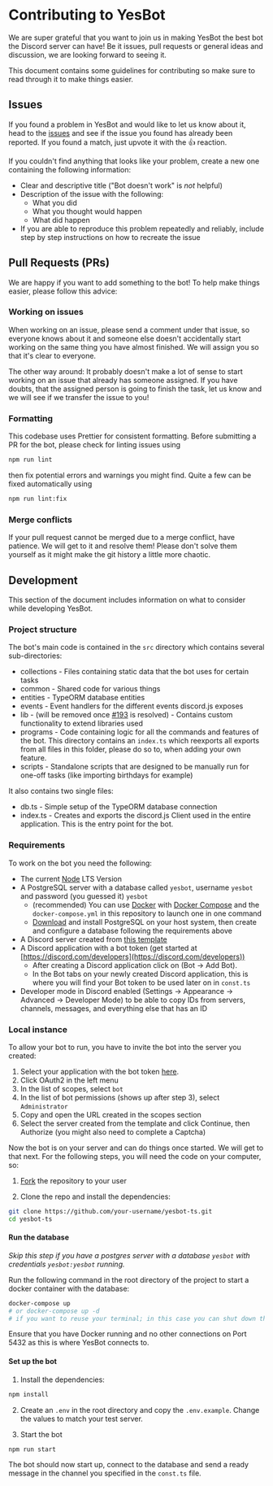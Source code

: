 # Contributing to YesBot

We are super grateful that you want to join us in making YesBot the best bot the Discord server can have! Be it issues,
pull requests or general ideas and discussion, we are looking forward to seeing it.

This document contains some guidelines for contributing so make sure to read through it to make things easier.

## Issues

If you found a problem in YesBot and would like to let us know about it, head to
the [issues](https://github.com/Yes-Theory-Fam/yesbot-ts/issues?utf8=%E2%9C%93&q=is:issue) and see if the issue you
found has already been reported. If you found a match, just upvote it with the 👍 reaction.

If you couldn't find anything that looks like your problem, create a new one containing the following information:

- Clear and descriptive title ("Bot doesn't work" is _not_ helpful)
- Description of the issue with the following:
  - What you did
  - What you thought would happen
  - What did happen
- If you are able to reproduce this problem repeatedly and reliably, include step by step instructions on how to
  recreate the issue

## Pull Requests (PRs)

We are happy if you want to add something to the bot! To help make things easier, please follow this advice:

### Working on issues

When working on an issue, please send a comment under that issue, so everyone knows about it and someone else doesn't
accidentally start working on the same thing you have almost finished. We will assign you so that it's clear to
everyone.

The other way around: It probably doesn't make a lot of sense to start working on an issue that already has someone
assigned. If you have doubts, that the assigned person is going to finish the task, let us know and we will see if we
transfer the issue to you!

### Formatting

This codebase uses Prettier for consistent formatting. Before submitting a PR for the bot, please check for linting
issues using

```bash
npm run lint
```

then fix potential errors and warnings you might find. Quite a few can be fixed automatically using

```bash
npm run lint:fix
```

### Merge conflicts

If your pull request cannot be merged due to a merge conflict, have patience. We will get to it and resolve them! Please
don't solve them yourself as it might make the git history a little more chaotic.

## Development

This section of the document includes information on what to consider while developing YesBot.

### Project structure

The bot's main code is contained in the `src` directory which contains several sub-directories:

- collections - Files containing static data that the bot uses for certain tasks
- common - Shared code for various things
- entities - TypeORM database entities
- events - Event handlers for the different events discord.js exposes
- lib - (will be removed once [#193](https://github.com/Yes-Theory-Fam/yesbot-ts/issues/193) is resolved) - Contains
  custom functionality to extend libraries used
- programs - Code containing logic for all the commands and features of the bot. This directory contains an `index.ts`
  which reexports all exports from all files in this folder, please do so to, when adding your own feature.
- scripts - Standalone scripts that are designed to be manually run for one-off tasks (like importing birthdays for
  example)

It also contains two single files:

- db.ts - Simple setup of the TypeORM database connection
- index.ts - Creates and exports the discord.js Client used in the entire application. This is the entry point for the
  bot.

### Requirements

To work on the bot you need the following:

- The current [Node](https://nodejs.org/) LTS Version
- A PostgreSQL server with a database called `yesbot`, username `yesbot` and password (you guessed it) `yesbot`
  - (recommended) You can use [Docker](https://www.docker.com/get-started)
    with [Docker Compose](https://docs.docker.com/compose/install/) and the `docker-compose.yml` in this repository to
    launch one in one command
  - [Download](https://www.postgresql.org/download/) and install PostgreSQL on your host system, then create and
    configure a database following the requirements above
- A Discord server created from [this template](https://discord.com/template/7wc3BmmACSbr)
- A Discord application with a bot token (get started
  at [https://discord.com/developers](https://discord.com/developers))
  - After creating a Discord application click on (Bot → Add Bot).
  - In the Bot tabs on your newly created Discord application, this is where you will find your Bot token to be used later on in `const.ts`
- Developer mode in Discord enabled (Settings → Appearance → Advanced → Developer Mode) to be able to copy IDs from
  servers, channels, messages, and everything else that has an ID

### Local instance

To allow your bot to run, you have to invite the bot into the server you created:

1. Select your application with the bot token [here](https://discord.com/developers/applications/).
2. Click OAuth2 in the left menu
3. In the list of scopes, select `bot`
4. In the list of bot permissions (shows up after step 3), select `Administrator`
5. Copy and open the URL created in the scopes section
6. Select the server created from the template and click Continue, then Authorize (you might also need to complete a
   Captcha)

Now the bot is on your server and can do things once started. We will get to that next. For the following steps, you
will need the code on your computer, so:

1. [Fork](https://github.com/Yes-Theory-Fam/yesbot-ts/fork) the repository to your user

2. Clone the repo and install the dependencies:

```bash
git clone https://github.com/your-username/yesbot-ts.git
cd yesbot-ts
```

#### Run the database

_Skip this step if you have a postgres server with a database `yesbot` with credentials `yesbot:yesbot` running._

Run the following command in the root directory of the project to start a docker container with the database:

```bash
docker-compose up
# or docker-compose up -d
# if you want to reuse your terminal; in this case you can shut down the container with docker-compose down in the same directory
```

Ensure that you have Docker running and no other connections on Port 5432 as this is where YesBot connects to.

#### Set up the bot

1. Install the dependencies:

```bash
npm install
```

2. Create an `.env` in the root directory and copy the `.env.example`. Change the values to match your test server.

3. Start the bot

```bash
npm run start
```

The bot should now start up, connect to the database and send a ready message in the channel you specified in
the `const.ts` file.
